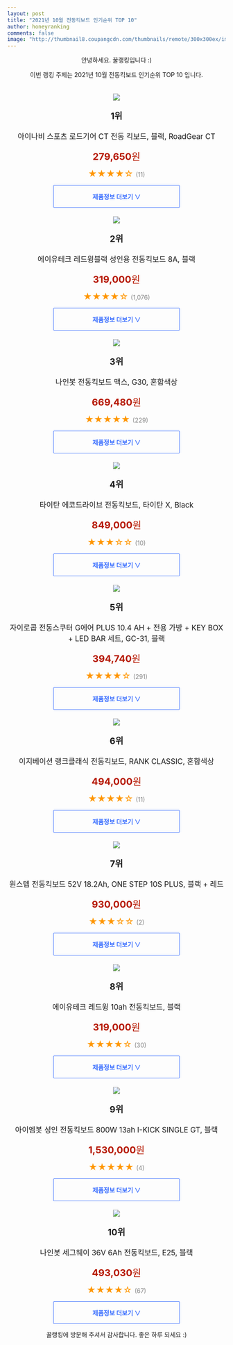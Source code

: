 ```yaml
--- 
layout: post 
title: "2021년 10월 전동킥보드 인기순위 TOP 10" 
author: honeyranking 
comments: false 
image: "http://thumbnail8.coupangcdn.com/thumbnails/remote/300x300ex/image/retail/images/2021/04/22/13/1/4f7d9300-dc05-491f-ac81-6d83a6347996.jpg" 
--- 
```

<p style="text-align: center;">안녕하세요. 꿀랭킹입니다 :)</p> <p style="text-align: center;">이번 랭킹 주제는 2021년 10월 전동킥보드 인기순위 TOP 10 입니다.</p><center><img src="http://thumbnail8.coupangcdn.com/thumbnails/remote/300x300ex/image/retail/images/2021/04/22/13/1/4f7d9300-dc05-491f-ac81-6d83a6347996.jpg" style="margin-top:20px" /></center> <p style="text-align: center; font-size: 20px"><b>1위</b></p> <p style="text-align: center; font-size: 17px">아이나비 스포츠 로드기어 CT 전동 킥보드, 블랙, RoadGear CT</p> <p style="text-align: center;"><span style="color: #b61800; font-size: 22px;"><b>279,650</b>원</span></p> <p style="text-align: center;"><span style="color: #ff9600; font-size: 20px;">★★★★☆ </span><span style="color: #878787;">(11)</span></p> <center><a href="https://coupa.ng/b8x7wp"> <div style="font-size: 14px; display: inline-block; padding: 15px 90px; color: #346aff; border-radius: 2px; border: 1px solid #346aff; cursor: pointer;"><b>제품정보 더보기 &or;</b></div> </a></center><center><img src="http://thumbnail7.coupangcdn.com/thumbnails/remote/300x300ex/image/retail/images/520156390584822-447805a9-87dd-451a-88c0-72a79d32c85f.jpg" style="margin-top:20px" /></center> <p style="text-align: center; font-size: 20px"><b>2위</b></p> <p style="text-align: center; font-size: 17px">에이유테크 레드윙블랙 성인용 전동킥보드 8A, 블랙</p> <p style="text-align: center;"><span style="color: #b61800; font-size: 22px;"><b>319,000</b>원</span></p> <p style="text-align: center;"><span style="color: #ff9600; font-size: 20px;">★★★★☆ </span><span style="color: #878787;">(1,076)</span></p> <center><a href="https://coupa.ng/b8x7wq"> <div style="font-size: 14px; display: inline-block; padding: 15px 90px; color: #346aff; border-radius: 2px; border: 1px solid #346aff; cursor: pointer;"><b>제품정보 더보기 &or;</b></div> </a></center><center><img src="http://thumbnail6.coupangcdn.com/thumbnails/remote/300x300ex/image/retail/images/2020/02/11/18/1/5f3bd9c8-3f3f-4cfd-96f0-9cac5f12db05.jpg" style="margin-top:20px" /></center> <p style="text-align: center; font-size: 20px"><b>3위</b></p> <p style="text-align: center; font-size: 17px">나인봇 전동킥보드 맥스, G30, 혼합색상</p> <p style="text-align: center;"><span style="color: #b61800; font-size: 22px;"><b>669,480</b>원</span></p> <p style="text-align: center;"><span style="color: #ff9600; font-size: 20px;">★★★★★ </span><span style="color: #878787;">(229)</span></p> <center><a href="https://coupa.ng/b8x7ws"> <div style="font-size: 14px; display: inline-block; padding: 15px 90px; color: #346aff; border-radius: 2px; border: 1px solid #346aff; cursor: pointer;"><b>제품정보 더보기 &or;</b></div> </a></center><center><img src="http://thumbnail8.coupangcdn.com/thumbnails/remote/300x300ex/image/retail/images/2018/09/03/10/0/439968d9-a00c-4b2d-afd7-a8cd78b54003.jpg" style="margin-top:20px" /></center> <p style="text-align: center; font-size: 20px"><b>4위</b></p> <p style="text-align: center; font-size: 17px">타이탄 에코드라이브 전동킥보드, 타이탄 X, Black</p> <p style="text-align: center;"><span style="color: #b61800; font-size: 22px;"><b>849,000</b>원</span></p> <p style="text-align: center;"><span style="color: #ff9600; font-size: 20px;">★★★☆☆ </span><span style="color: #878787;">(10)</span></p> <center><a href="https://coupa.ng/b8x7wv"> <div style="font-size: 14px; display: inline-block; padding: 15px 90px; color: #346aff; border-radius: 2px; border: 1px solid #346aff; cursor: pointer;"><b>제품정보 더보기 &or;</b></div> </a></center><center><img src="http://thumbnail9.coupangcdn.com/thumbnails/remote/300x300ex/image/retail/images/2020/04/02/14/1/c623d7a4-2aec-4b26-af0c-57df063ae6e9.jpg" style="margin-top:20px" /></center> <p style="text-align: center; font-size: 20px"><b>5위</b></p> <p style="text-align: center; font-size: 17px">자이로콥 전동스쿠터 G에어 PLUS 10.4 AH + 전용 가방 + KEY BOX + LED BAR 세트, GC-31, 블랙</p> <p style="text-align: center;"><span style="color: #b61800; font-size: 22px;"><b>394,740</b>원</span></p> <p style="text-align: center;"><span style="color: #ff9600; font-size: 20px;">★★★★☆ </span><span style="color: #878787;">(291)</span></p> <center><a href="https://coupa.ng/b8x7ww"> <div style="font-size: 14px; display: inline-block; padding: 15px 90px; color: #346aff; border-radius: 2px; border: 1px solid #346aff; cursor: pointer;"><b>제품정보 더보기 &or;</b></div> </a></center><center><img src="http://thumbnail7.coupangcdn.com/thumbnails/remote/300x300ex/image/retail/images/2020/08/06/12/4/a817e6a0-2784-4425-b59d-d4f954df3b92.jpg" style="margin-top:20px" /></center> <p style="text-align: center; font-size: 20px"><b>6위</b></p> <p style="text-align: center; font-size: 17px">이지베이션 랭크클래식 전동킥보드, RANK CLASSIC, 혼합색상</p> <p style="text-align: center;"><span style="color: #b61800; font-size: 22px;"><b>494,000</b>원</span></p> <p style="text-align: center;"><span style="color: #ff9600; font-size: 20px;">★★★★☆ </span><span style="color: #878787;">(11)</span></p> <center><a href="https://coupa.ng/b8x7wx"> <div style="font-size: 14px; display: inline-block; padding: 15px 90px; color: #346aff; border-radius: 2px; border: 1px solid #346aff; cursor: pointer;"><b>제품정보 더보기 &or;</b></div> </a></center><center><img src="http://thumbnail9.coupangcdn.com/thumbnails/remote/300x300ex/image/retail/images/921724051235966-c1697fcb-9382-49e7-a921-1f238e4236a4.jpg" style="margin-top:20px" /></center> <p style="text-align: center; font-size: 20px"><b>7위</b></p> <p style="text-align: center; font-size: 17px">원스텝 전동킥보드 52V 18.2Ah, ONE STEP 10S PLUS, 블랙 + 레드</p> <p style="text-align: center;"><span style="color: #b61800; font-size: 22px;"><b>930,000</b>원</span></p> <p style="text-align: center;"><span style="color: #ff9600; font-size: 20px;">★★★☆☆ </span><span style="color: #878787;">(2)</span></p> <center><a href="https://coupa.ng/b8x7wy"> <div style="font-size: 14px; display: inline-block; padding: 15px 90px; color: #346aff; border-radius: 2px; border: 1px solid #346aff; cursor: pointer;"><b>제품정보 더보기 &or;</b></div> </a></center><center><img src="http://thumbnail10.coupangcdn.com/thumbnails/remote/300x300ex/image/retail/images/86012268078544-f8d3a884-1148-4a23-8528-38b2743a9631.jpg" style="margin-top:20px" /></center> <p style="text-align: center; font-size: 20px"><b>8위</b></p> <p style="text-align: center; font-size: 17px">에이유테크 레드윙 10ah 전동킥보드, 블랙</p> <p style="text-align: center;"><span style="color: #b61800; font-size: 22px;"><b>319,000</b>원</span></p> <p style="text-align: center;"><span style="color: #ff9600; font-size: 20px;">★★★★☆ </span><span style="color: #878787;">(30)</span></p> <center><a href="https://coupa.ng/b8x7wz"> <div style="font-size: 14px; display: inline-block; padding: 15px 90px; color: #346aff; border-radius: 2px; border: 1px solid #346aff; cursor: pointer;"><b>제품정보 더보기 &or;</b></div> </a></center><center><img src="http://thumbnail7.coupangcdn.com/thumbnails/remote/300x300ex/image/vendor_inventory/970a/047eaa407f09290855533714eccd6a3a2bea88e4e13dffdb561f029a988f.jpg" style="margin-top:20px" /></center> <p style="text-align: center; font-size: 20px"><b>9위</b></p> <p style="text-align: center; font-size: 17px">아이엠봇 성인 전동킥보드 800W 13ah I-KICK SINGLE GT, 블랙</p> <p style="text-align: center;"><span style="color: #b61800; font-size: 22px;"><b>1,530,000</b>원</span></p> <p style="text-align: center;"><span style="color: #ff9600; font-size: 20px;">★★★★★ </span><span style="color: #878787;">(4)</span></p> <center><a href="https://coupa.ng/b8x7wA"> <div style="font-size: 14px; display: inline-block; padding: 15px 90px; color: #346aff; border-radius: 2px; border: 1px solid #346aff; cursor: pointer;"><b>제품정보 더보기 &or;</b></div> </a></center><center><img src="http://thumbnail7.coupangcdn.com/thumbnails/remote/300x300ex/image/retail/images/2020/10/06/17/4/e5a7cbe8-cef9-44bb-9fa8-98065ca2ee31.jpg" style="margin-top:20px" /></center> <p style="text-align: center; font-size: 20px"><b>10위</b></p> <p style="text-align: center; font-size: 17px">나인봇 세그웨이 36V 6Ah 전동킥보드, E25, 블랙</p> <p style="text-align: center;"><span style="color: #b61800; font-size: 22px;"><b>493,030</b>원</span></p> <p style="text-align: center;"><span style="color: #ff9600; font-size: 20px;">★★★★☆ </span><span style="color: #878787;">(67)</span></p> <center><a href="https://coupa.ng/b8x7wB"> <div style="font-size: 14px; display: inline-block; padding: 15px 90px; color: #346aff; border-radius: 2px; border: 1px solid #346aff; cursor: pointer;"><b>제품정보 더보기 &or;</b></div> </a></center> <p style="text-align: center;">꿀랭킹에 방문해 주셔서 감사합니다. 좋은 하루 되세요 :)</p>
